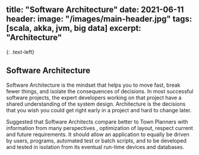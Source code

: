 title: "Software Architecture"
date: 2021-06-11
header:
  image: "/images/main-header.jpg"
tags: [scala, akka, jvm, big data]
excerpt: "Architecture"
---
{: .text-left}
##  Software Architecture
Software Architecture is the mindset that helps you to move fast, break fewer things, and isolate the consequences of
decisions. In most successful software projects, the expert developers working on that project have a shared understanding of
the system design. Architecture is the decisions that you wish you could get right early in a project and hard to change
later.

Suggested that Software Architects compare better to Town Planners with information from many perspectives , optimization of
layout, respect current and future requirements. It should allow an application to equally be driven by users, programs,
automated test or batch scripts, and to be developed and tested in isolation from its eventual run-time devices and
databases.